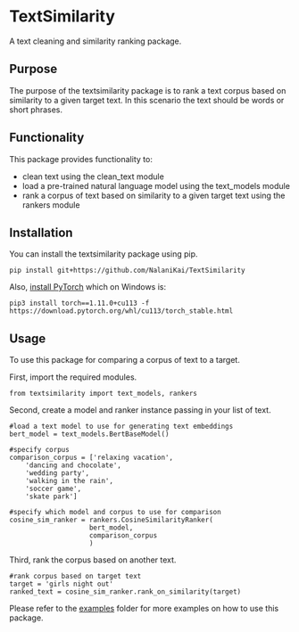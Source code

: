 # TextSimilarity
A text cleaning and similarity ranking package.

## Purpose
The purpose of the textsimilarity package is to rank a text corpus based on similarity to a given target text. In this scenario the text should be words or short phrases. 

## Functionality 
This package provides functionality to:  
- clean text using the clean_text module  
- load a pre-trained natural language model using the text_models module  
- rank a corpus of text based on similarity to a given target text using the rankers module  

## Installation
You can install the textsimilarity package using pip.
```
pip install git+https://github.com/NalaniKai/TextSimilarity
```

Also, [install PyTorch](https://pytorch.org/) which on Windows is:
```
pip3 install torch==1.11.0+cu113 -f https://download.pytorch.org/whl/cu113/torch_stable.html
```

## Usage
To use this package for comparing a corpus of text to a target.

First, import the required modules.
```
from textsimilarity import text_models, rankers
```

Second, create a model and ranker instance passing in your list of text.
```
#load a text model to use for generating text embeddings
bert_model = text_models.BertBaseModel()    

#specify corpus
comparison_corpus = ['relaxing vacation',
    'dancing and chocolate',
    'wedding party',
    'walking in the rain',
    'soccer game',
    'skate park']

#specify which model and corpus to use for comparison
cosine_sim_ranker = rankers.CosineSimilarityRanker(
                    bert_model, 
                    comparison_corpus
                    )
```

Third, rank the corpus based on another text.
```
#rank corpus based on target text
target = 'girls night out'
ranked_text = cosine_sim_ranker.rank_on_similarity(target)
```

Please refer to the [examples](https://github.com/NalaniKai/TextSimilarity/tree/main/examples) folder for more examples on how to use this package.